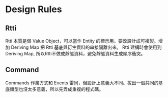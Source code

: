 ﻿# Design Rules

## Rtti

Rtti 本質是個 Value Object，可以當作 Entity 的標示用。要改設計成可複製。增加 Deriving Map 把 Rtti 基底與衍生資料的串接隔離出來。
Rtti 建構時會使用到 Deriving Map, 所以Rtti不做成靜態資料，避免靜態資料生成順序衝突。

## Command

Commands 作業方式和 Events 雷同，但設計上意義大不同。拔出一個共同的基底類型也沒太多意義，所以先弄成重複的程式碼。
